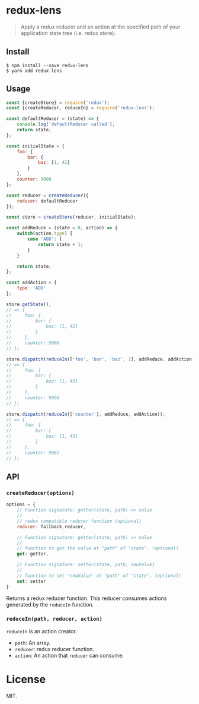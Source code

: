 # redux-lens

> Apply a redux reducer and an action at the specified path of your application state tree (i.e. redux store).

## Install

```
$ npm install --save redux-lens
$ yarn add redux-lens
```

## Usage

```js
const {createStore} = require('redux');
const {createReducer, reduceIn} = require('redux-lens');

const defaultReducer = (state) => {
    console.log('defaultReducer called');
    return state;
};

const initialState = {
    foo: {
        bar: {
            baz: [1, 42]
        }
    },
    counter: 9000
};

const reducer = createReducer({
    reducer: defaultReducer
});

const store = createStore(reducer, initialState);

const addReduce = (state = 0, action) => {
    switch(action.type) {
        case 'ADD': {
            return state + 1;
        }
    }

    return state;
};

const addAction = {
    type: 'ADD'
};

store.getState();
// => {
//     foo: {
//         bar: {
//             baz: [1, 42]
//         }
//     },
//     counter: 9000
// };

store.dispatch(reduceIn(['foo', 'bar', 'baz', 1], addReduce, addAction));
// => {
//     foo: {
//         bar: {
//             baz: [1, 43]
//         }
//     },
//     counter: 9000
// };

store.dispatch(reduceIn(['counter'], addReduce, addAction));
// => {
//     foo: {
//         bar: {
//             baz: [1, 43]
//         }
//     },
//     counter: 9001
// };
```

## API

### `createReducer(options)`

```js
options = {
    // Function signature: getter(state, path) => value
    //
    // redux compatible reducer function (optional)
    reducer: fallback_reducer,

    // Function signature: getter(state, path) => value
    //
    // function to get the value at "path" of "state". (optional)
    get: getter,

    // Function signature: setter(state, path, newValue)
    //
    // function to set "newValue" at "path" of "state". (optional)
    set: setter
}
```

Returns a redux reducer function. This reducer consumes actions generated by the `reduceIn` function.

### `reduceIn(path, reducer, action)`

`reduceIn` is an action creator.

- `path`: An array.
- `reducer`: redux reducer function.
- `action`: An action that `reducer` can consume.

License
=======

MIT.
